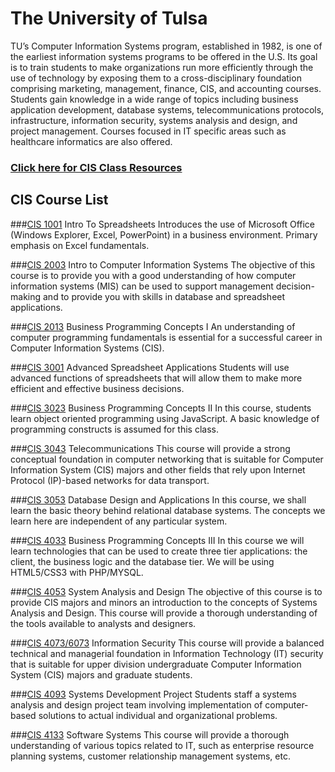 # The University of Tulsa

TU’s Computer Information Systems program, established in 1982, is one of the earliest information systems programs to be offered in the U.S. Its goal is to train students to make organizations run more efficiently through the use of technology by exposing them to a cross-disciplinary foundation comprising marketing, management, finance, CIS, and accounting courses. Students gain knowledge in a wide range of topics including business application development, database systems, telecommunications protocols, infrastructure, information security, systems analysis and design, and project management. Courses focused in IT specific areas such as healthcare informatics are also offered.



### [Click here for CIS Class Resources](https://github.com/utulsa/cis-resources)



## CIS Course List

###[CIS 1001](/cis-1001-intro-to-spreadsheets/README.md) Intro To Spreadsheets
Introduces the use of Microsoft Office (Windows Explorer, Excel, PowerPoint) in a business environment. Primary emphasis on Excel fundamentals.

###[CIS 2003](/cis-2003-intro-to-cis/README.md) Intro to Computer Information Systems
The objective of this course is to provide you with a good understanding of how computer information systems (MIS) can be used to support management decision-making and to provide you with skills in database and spreadsheet applications.

###[CIS 2013](/cis-2013-business-programming-concepts-1/README.md) Business Programming Concepts I
An understanding of computer programming fundamentals is essential for a successful career in Computer Information Systems (CIS).

###[CIS 3001](/cis-3001-advanced-spreadsheet-applications/README.md) Advanced Spreadsheet Applications
Students will use advanced functions of spreadsheets that will allow them to make more efficient and effective business decisions.

###[CIS 3023](/cis-3023-business-programming-concepts-2/README.md) Business Programming Concepts II
In this course, students learn object oriented programming using JavaScript. A basic knowledge of programming constructs is assumed for this class.

###[CIS 3043](/cis-3043-telecommunications/README.md) Telecommunications
This course will provide a strong conceptual foundation in computer networking that is suitable for Computer Information System (CIS) majors and other fields that rely upon Internet Protocol (IP)-based networks for data transport.

###[CIS 3053](/cis-3053-database-design-and-application/README.md) Database Design and Applications
In this course, we shall learn the basic theory behind relational database systems. The concepts we learn here are independent of any particular system.

###[CIS 4033](/cis-4033-business-programming-concepts-3/README.md) Business Programming Concepts III
In this course we will learn technologies that can be used to create three tier applications: the client, the business logic and the database tier. We will be using HTML5/CSS3 with PHP/MYSQL.

###[CIS 4053](/cis-4053-stems-analysis-and-design/README.md) System Analysis and Design
The objective of this course is to provide CIS majors and minors an introduction to the concepts of Systems Analysis and Design. This course will provide a thorough understanding of the tools available to analysts and designers.

###[CIS 4073/6073](/cis-4073-6073-information-security/README.md) Information Security
This course will provide a balanced technical and managerial foundation in Information Technology (IT) security that is suitable for upper division undergraduate Computer Information System (CIS) majors and graduate students.

###[CIS 4093](/cis-4093-systems-development-project/README.md) Systems Development Project
Students staff a systems analysis and design project team involving implementation of computer-based solutions to actual individual and organizational problems.

###[CIS 4133](/cis-4133-software-systems/README.md) Software Systems
This course will provide a thorough understanding of various topics related to IT, such as enterprise resource planning systems, customer relationship management systems, etc.
